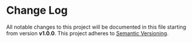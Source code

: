 # Change Log

All notable changes to this project will be documented in this file starting from version **v1.0.0**.
This project adheres to [Semantic Versioning](http://semver.org/).